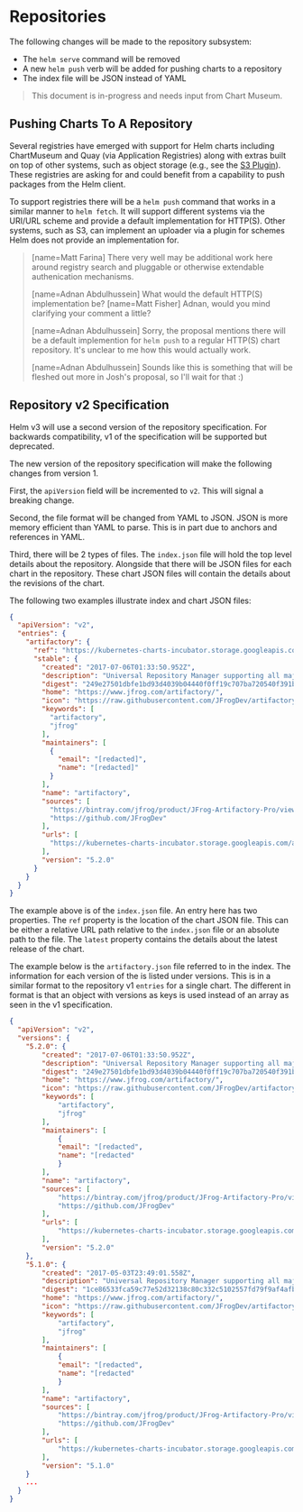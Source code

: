 # Repositories

The following changes will be made to the repository subsystem:

- The `helm serve` command will be removed
- A new `helm push` verb will be added for pushing charts to a repository
- The index file will be JSON instead of YAML

> This document is in-progress and needs input from Chart Museum.

## Pushing Charts To A Repository

Several registries have emerged with support for Helm charts including
ChartMuseum and Quay (via Application Registries) along with extras built on
top of other systems, such as object storage (e.g., see the [S3
Plugin](https://github.com/hypnoglow/helm-s3)). These registries are asking for
and could benefit from a capability to push packages from the Helm client.

To support registries there will be a `helm push` command that works in a
similar manner to `helm fetch`. It will support different systems via the
URI/URL scheme and provide a default implementation for HTTP(S). Other systems,
such as S3, can implement an uploader via a plugin for schemes Helm does not
provide an implementation for.

> [name=Matt Farina] There very well may be additional work here around
> registry search and pluggable or otherwise extendable authenication
> mechanisms.
> 
> [name=Adnan Abdulhussein] What would the default HTTP(S) implementation be?
> [name=Matt Fisher] Adnan, would you mind clarifying your comment a little?
> 
> [name=Adnan Abdulhussein] Sorry, the proposal mentions there will be a
> default implemention for `helm push` to a regular HTTP(S) chart repository.
> It's unclear to me how this would actually work.
> 
> [name=Adnan Abdulhussein] Sounds like this is something that will be fleshed
> out more in Josh's proposal, so I'll wait for that :)

## Repository v2 Specification

Helm v3 will use a second version of the repository specification. For backwards
compatibility, v1 of the specification will be supported but deprecated.

The new version of the repository specification will make the following changes
from version 1.

First, the `apiVersion` field will be incremented to `v2`. This will signal a
breaking change.

Second, the file format will be changed from YAML to JSON. JSON is more memory
efficient than YAML to parse. This is in part due to anchors and references in
YAML.

Third, there will be 2 types of files. The `index.json` file will hold the top
level details about the repository. Alongside that there will be JSON files for
each chart in the repository. These chart JSON files will contain the details
about the revisions of the chart.

The following two examples illustrate index and chart JSON files:

```json
{
  "apiVersion": "v2",
  "entries": {
    "artifactory": {
      "ref": "https://kubernetes-charts-incubator.storage.googleapis.com/artifactory.json",
      "stable": {
        "created": "2017-07-06T01:33:50.952Z",
        "description": "Universal Repository Manager supporting all major packaging formats,\nbuild tools and CI servers.",
        "digest": "249e27501dbfe1bd93d4039b04440f0ff19c707ba720540f391b5aefa3571455",
        "home": "https://www.jfrog.com/artifactory/",
        "icon": "https://raw.githubusercontent.com/JFrogDev/artifactory-dcos/master/images/jfrog_med.png",
        "keywords": [
          "artifactory",
          "jfrog"
        ],
        "maintainers": [
          {
            "email": "[redacted]",
            "name": "[redacted]"
          }
        ],
        "name": "artifactory",
        "sources": [
          "https://bintray.com/jfrog/product/JFrog-Artifactory-Pro/view",
          "https://github.com/JFrogDev"
        ],
        "urls": [
          "https://kubernetes-charts-incubator.storage.googleapis.com/artifactory-5.2.0.tgz"
        ],
        "version": "5.2.0"
      }
    }
  }
}
```

The example above is of the `index.json` file. An entry here has two properties.
The `ref` property is the location of the chart JSON file. This can be either
a relative URL path relative to the `index.json` file or an absolute path to the
file. The `latest` property contains the details about the latest release of the
chart.

The example below is the `artifactory.json` file referred to in the index. The
information for each version of the is listed under versions. This is in a similar
format to the repository v1 `entries` for a single chart. The different in format
is that an object with versions as keys is used instead of an array as seen in
the v1 specification.

```json
{
  "apiVersion": "v2",
  "versions": {
    "5.2.0": {
        "created": "2017-07-06T01:33:50.952Z",
        "description": "Universal Repository Manager supporting all major packaging formats,\nbuild tools and CI servers.",
        "digest": "249e27501dbfe1bd93d4039b04440f0ff19c707ba720540f391b5aefa3571455",
        "home": "https://www.jfrog.com/artifactory/",
        "icon": "https://raw.githubusercontent.com/JFrogDev/artifactory-dcos/master/images/jfrog_med.png",
        "keywords": [
            "artifactory",
            "jfrog"
        ],
        "maintainers": [
            {
            "email": "[redacted",
            "name": "[redacted"
            }
        ],
        "name": "artifactory",
        "sources": [
            "https://bintray.com/jfrog/product/JFrog-Artifactory-Pro/view",
            "https://github.com/JFrogDev"
        ],
        "urls": [
            "https://kubernetes-charts-incubator.storage.googleapis.com/artifactory-5.2.0.tgz"
        ],
        "version": "5.2.0"
    },
    "5.1.0": {
        "created": "2017-05-03T23:49:01.558Z",
        "description": "Universal Repository Manager supporting all major packaging formats,\nbuild tools and CI servers.",
        "digest": "1ce86533fca59c77e52d32138c80c332c5102557fd79f9af4afbbd7e93b9f105",
        "home": "https://www.jfrog.com/artifactory/",
        "icon": "https://raw.githubusercontent.com/JFrogDev/artifactory-dcos/master/images/jfrog_med.png",
        "keywords": [
            "artifactory",
            "jfrog"
        ],
        "maintainers": [
            {
            "email": "[redacted",
            "name": "[redacted"
            }
        ],
        "name": "artifactory",
        "sources": [
            "https://bintray.com/jfrog/product/JFrog-Artifactory-Pro/view",
            "https://github.com/JFrogDev"
        ],
        "urls": [
            "https://kubernetes-charts-incubator.storage.googleapis.com/artifactory-5.1.0.tgz"
        ],
        "version": "5.1.0"
    }
    ...
  }
}
```
